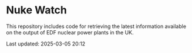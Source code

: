 # Nuke Watch

This repository includes code for retrieving the latest information available on the output of EDF nuclear power plants in the UK.

Last updated: 2025-03-05 20:12